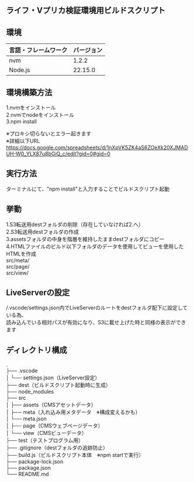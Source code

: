 ## ライフ・Vプリカ検証環境用ビルドスクリプト

## 環境

| 言語・フレームワーク  | バージョン |
| --------------------- | ---------- |
| nvm                   | 1.2.2     |
| Node.js               | 22.15.0   |

## 環境構築方法

1.nvmをインストール  
2.nvmでnodeをインストール  
3.npm install  

※プロキシ切らないとエラー起きます  
※詳細以下URL  
https://docs.google.com/spreadsheets/d/1nXpVK5ZK4aS6ZOeXk20XJMADUH-W0_YLX87u8bGiQ_c/edit?gid=0#gid=0  

## 実行方法

ターミナルにて、"npm install"と入力することでビルドスクリプト起動  

## 挙動

1.S3転送用destフォルダの削除（存在していなければ2.へ）  
2.S3転送用destフォルダの作成  
3.assetsフォルダの中身を階層を維持したままdestフォルダにコピー  
4.HTMLファイルのビルド以下フォルダのデータを使用してビューを使用したHTMLを作成  
  src/meta/  
  src/page/  
  src/view/  
  
## LiveServerの設定

/.vscode/settings.json内でLiveServerのルートをdestフォルダ配下に設定している為、  
読み込んでいる相対パスが有効になり、S3に載せ上げた時と同様の表示ができます  

## ディレクトリ構成

.  
├── .vscode  
│   └── settings.json（LiveServer設定）  
├── dest（ビルドスクリプト起動時に生成）  
├── node_modules  
├── src  
│   ├── assets（CMSアセットデータ）  
│   ├── meta（入れ込み用メタデータ　※構成変えるかも）  
│       └── meta.json  
│   ├── page（CMSウェブページデータ）  
│   └── view（CMSビューデータ）  
├── test（テストプログラム用）  
├── .gitignore（destフォルダの追跡防止）  
├── build.js（ビルドスクリプト本体　※npm startで実行）  
├── package-lock.json  
├── package.json  
└── README.md  